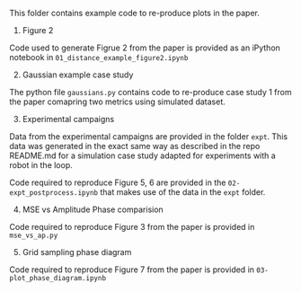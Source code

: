 This folder contains example code to re-produce plots in the paper.

1. Figure 2

Code used to generate Figrue 2 from the paper is provided as an iPython notebook in `01_distance_example_figure2.ipynb` 

2. Gaussian example case study

The python file `gaussians.py` contains code to re-produce case study 1 from the paper comapring two metrics using simulated dataset.

3. Experimental campaigns

Data from the experimental campaigns are provided in the folder `expt`. This data was generated in the exact same way as described in the repo README.md for a simulation case study adapted for experiments with a robot in the loop.
 
Code required to reproduce Figure 5, 6 are provided in the `02-expt_postprocess.ipynb` that makes use of the data in the `expt` folder.

4. MSE vs Amplitude Phase comparision

Code required to reproduce Figure 3 from the paper is provided in `mse_vs_ap.py`

5. Grid sampling phase diagram

Code required to reproduce Figure 7 from the paper is provided in `03-plot_phase_diagram.ipynb`
